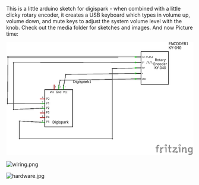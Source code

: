 This is a little arduino sketch for digispark - when combined with a little clicky rotary encoder, it creates a USB keyboard which types in volume up, volume down, and mute keys to adjust the system volume level with the knob. 
Check out the media folder for sketches and images.
And now Picture time:

![fritzing_sketch_digispark_ky_040_Schaltplan.png](/media/fritzing_sketch_digispark_ky_040_Schaltplan.png "Fritzing sketch")

![wiring.png](/media/wiring.png "Basic Wiring")

![hardware.jpg](/media/hardware.jpg "Hardware example") 

